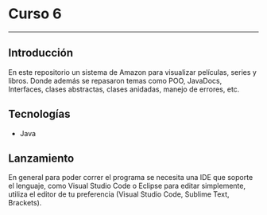 # Curso 6
------------
## Introducción
En este repositorio un sistema de Amazon para visualizar películas, series y libros. Donde además se repasaron temas como POO, JavaDocs, Interfaces, clases abstractas, clases anidadas, manejo de errores, etc.
## Tecnologías
- Java
## Lanzamiento
En general para poder correr el programa se necesita una IDE que soporte el lenguaje, como Visual Studio Code o Eclipse para editar simplemente, utiliza el editor de tu preferencia (Visual Studio Code, Sublime Text, Brackets).

